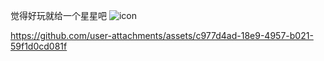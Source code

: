 
觉得好玩就给一个星星吧
![icon](https://github.com/user-attachments/assets/fb52fb34-cc2b-4f38-a7f2-bffa5cff2d94)


https://github.com/user-attachments/assets/c977d4ad-18e9-4957-b021-59f1d0cd081f

